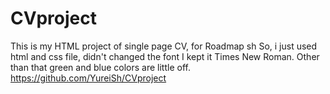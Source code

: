 # CVproject
This is my HTML project of single page CV, for Roadmap sh
So, i just used html and css file, didn't changed the font I kept it Times New Roman. Other than that green and blue colors are little off. 
https://github.com/YureiSh/CVproject
